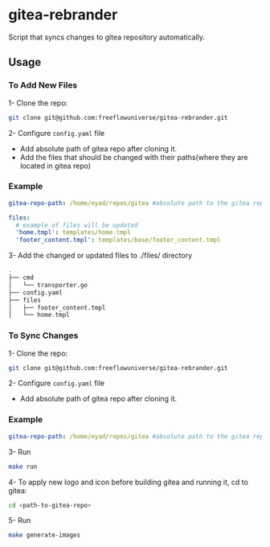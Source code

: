 # gitea-rebrander

Script that syncs changes to gitea repository automatically.

## Usage

### To Add New Files

1- Clone the repo:

```bash
git clone git@github.com:freeflowuniverse/gitea-rebrander.git
```

2- Configure `config.yaml` file

- Add absolute path of gitea repo after cloning it.
- Add the files that should be changed with their paths(where they are located in gitea repo)

### Example

```yaml
gitea-repo-path: /home/eyad/repos/gitea #absolute path to the gitea repo

files:
  # example of files will be updated
  'home.tmpl': templates/home.tmpl
  'footer_content.tmpl': templates/base/footer_content.tmpl
```

3- Add the changed or updated files to ./files/ directory

```bash
.
├── cmd
│   └── transporter.go
├── config.yaml
├── files
│   ├── footer_content.tmpl
│   └── home.tmpl
```

### To Sync Changes

1- Clone the repo:

```bash
git clone git@github.com:freeflowuniverse/gitea-rebrander.git
```

2- Configure `config.yaml` file

- Add absolute path of gitea repo after cloning it.

### Example

```yaml
gitea-repo-path: /home/eyad/repos/gitea #absolute path to the gitea repo
```

3- Run

```bash
make run
```

4- To apply new logo and icon before building gitea and running it, cd to gitea:

```bash
cd <path-to-gitea-repo>
```

5- Run

```bash
make generate-images
```

